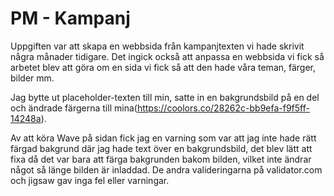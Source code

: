 # PM - Kampanj
Uppgiften var att skapa en webbsida från kampanjtexten vi hade skrivit några månader tidigare. Det ingick också att anpassa en webbsida vi fick så arbetet blev att göra om en sida vi fick så att den hade våra teman, färger, bilder mm. 

Jag bytte ut placeholder-texten till min, satte in en bakgrundsbild på en del och ändrade färgerna till mina(https://coolors.co/28262c-bb9efa-f9f5ff-14248a). 

Av att köra Wave på sidan fick jag en varning som var att jag inte hade rätt färgad bakgrund där jag hade text över en bakgrundsbild, det blev lätt att fixa då det var bara att färga bakgrunden bakom bilden, vilket inte ändrar något så länge bilden är inladdad. De andra valideringarna på validator.com och jigsaw gav inga fel eller varningar. 

